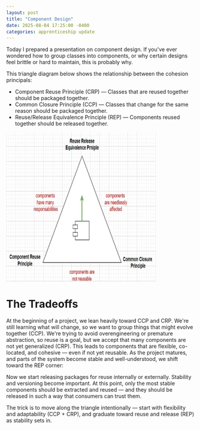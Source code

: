 ```yaml
---
layout: post
title: "Component Design"
date: 2025-08-04 17:25:00 -0400
categories: apprenticeship update
---
```


Today I prepared a presentation on component design. If you've ever wondered how
to group classes into components, or why certain designs feel brittle or hard to
maintain, this is probably why.

This triangle diagram below shows the relationship between the cohesion
principals:

- Component Reuse Principle (CRP) — Classes that are reused together should be
packaged together.
- Common Closure Principle (CCP) — Classes that change for the same reason
should be packaged together.
- Reuse/Release Equivalence Principle (REP) — Components reused together should
be released together.

<img alt="A useful diagram" height="400" src="/assets/images/cohesion-triangle.png" width="400"/>

# The Tradeoffs

At the beginning of a project, we lean heavily toward CCP and CRP.
We're still learning what will change, so we want to group things that might
evolve together (CCP).
We're trying to avoid overengineering or premature abstraction, so reuse is a
goal, but we accept that many components are not yet generalized (CRP).
This leads to components that are flexible, co-located, and cohesive — even if
not yet reusable.
As the project matures, and parts of the system become stable and
well-understood, we shift toward the REP corner:

Now we start releasing packages for reuse internally or externally.
Stability and versioning become important.
At this point, only the most stable components should be extracted and reused —
and they should be released in such a way that consumers can trust them.

The trick is to move along the triangle intentionally — start with flexibility
and adaptability (CCP + CRP), and graduate toward reuse and release (REP) as
stability sets in.